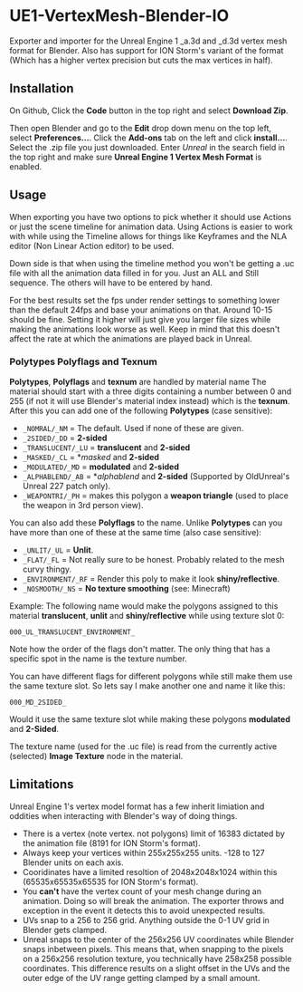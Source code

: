 # UE1-VertexMesh-Blender-IO
Exporter and importer for the Unreal Engine 1 _a.3d and _d.3d vertex mesh format for Blender. Also has support for ION Storm's variant of the format (Which has a higher vertex precision but cuts the max vertices in half).

## Installation
On Github, Click the **Code** button in the top right and select **Download Zip**. 

Then open Blender and go to the **Edit** drop down menu on the top left, select **Preferences...**. Click the **Add-ons** tab on the left and click **install...**. Select the .zip file you just downloaded. Enter *Unreal* in the search field in the top right and make sure **Unreal Engine 1 Vertex Mesh Format** is enabled.

## Usage
When exporting you have two options to pick whether it should use Actions or just the scene timeline for animation data. Using Actions is easier to work with while using the Timeline allows for things like Keyframes and the NLA editor (Non Linear Action editor) to be used.

Down side is that when using the timeline method you won't be getting a .uc file with all the animation data filled in for you. Just an ALL and Still sequence. The others will have to be entered by hand.

For the best results set the fps under render settings to something lower than the default 24fps and base your animations on that. Around 10-15 should be fine. Setting it higher will just give you larger file sizes while making the animations look worse as well. Keep in mind that this doesn't affect the rate at which the animations are played back in Unreal.

### Polytypes Polyflags and Texnum
**Polytypes**, **Polyflags** and **texnum** are handled by material name The material should start with a three digits containing a number between 0 and 255 (if not it will use Blender's material index instead) which is the **texnum**. After this you can add one of the following **Polytypes** (case sensitive):

- `_NOMRAL/_NM` = The default. Used if none of these are given.
- `_2SIDED/_DD` = **2-sided**
- `_TRANSLUCENT/_LU` = **translucent** and **2-sided**
- `_MASKED/_CL` = **masked* and **2-sided**
- `_MODULATED/_MD` = **modulated** and **2-sided**
- `_ALPHABLEND/_AB` = **alphablend* and **2-sided** (Supported by OldUnreal's Unreal 227 patch only).
- `_WEAPONTRI/_PH` = makes this polygon a **weapon triangle** (used to place the weapon in 3rd person view).

You can also add these **Polyflags** to the name. Unlike **Polytypes** can you have more than one of these at the same time (also case sensitive):

- `_UNLIT/_UL` = **Unlit**.
- `_FLAT/_FL` = Not really sure to be honest. Probably related to the mesh curvy thingy.
- `_ENVIRONMENT/_RF` = Render this poly to make it look **shiny/reflective**.
- `_NOSMOOTH/_NS` = **No texture smoothing** (see: Minecraft)

Example: The following name would make the polygons assigned to this material **translucent**, **unlit** and **shiny/reflective** while using texture slot 0:

    000_UL_TRANSLUCENT_ENVIRONMENT_

Note how the order of the flags don't matter. The only thing that has a specific spot in the name is the texture number.

You can have different flags for different polygons while still make them use the same texture slot. So lets say I make another one and name it like this:

    000_MD_2SIDED_

Would it use the same texture slot while making these polygons **modulated** and **2-Sided**.

The texture name (used for the .uc file) is read from the currently active (selected) **Image Texture** node in the material.

## Limitations
Unreal Engine 1's vertex model format has a few inherit limiation and oddities when interacting with Blender's way of doing things.

- There is a vertex (note vertex. not polygons) limit of 16383 dictated by the animation file (8191 for ION Storm's format).
- Always keep your vertices within 255x255x255 units. -128 to 127 Blender units on each axis.
- Cooridinates have a limited resoltion of 2048x2048x1024 within this (65535x65535x65535 for ION Storm's format).
- You **can't** have the vertex count of your mesh change during an animation. Doing so will break the animation. The exporter throws and exception in the event it detects this to avoid unexpected results.
- UVs snap to a 256 to 256 grid. Anything outside the 0-1 UV grid in Blender gets clamped.
- Unreal snaps to the center of the 256x256 UV coordinates while Blender snaps inbetween pixels. This means that, when snapping to the pixels on a 256x256 resolution texture, you technically have 258x258 possible coordinates. This difference results on a slight offset in the UVs and the outer edge of the UV range getting clamped by a small amount.
